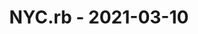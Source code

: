 ---
layout: post
title: NYC.rb - 2021-03-10
datetime: 2021-03-10 17:30:00.000000000 -05:00
name: NYC.rb
external_url: https://www.meetup.com/NYC-rb/events/sthzbsyccfbnb/
online_event: false
year_month: 2021-03
---